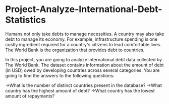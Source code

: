 # Project-Analyze-International-Debt-Statistics
Humans not only take debts to manage necessities. A country may also take debt to manage its economy. For example, infrastructure spending is one costly ingredient required for a country's citizens to lead comfortable lives. The World Bank is the organization that provides debt to countries.

In this project, you are going to analyze international debt data collected by The World Bank. The dataset contains information about the amount of debt (in USD) owed by developing countries across several categories. You are going to find the answers to the following questions:

->What is the number of distinct countries present in the database?
->What country has the highest amount of debt?
->What country has the lowest amount of repayments?
